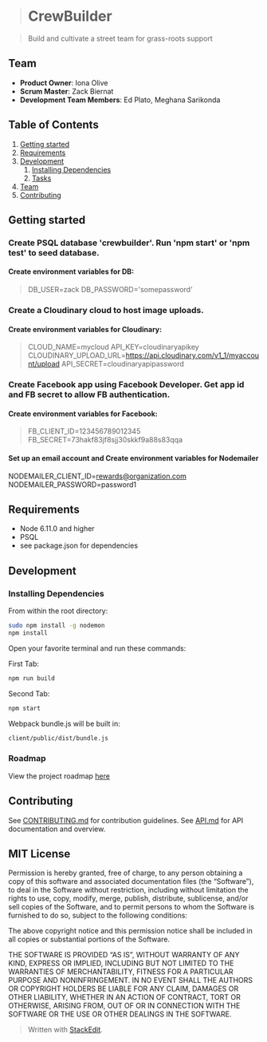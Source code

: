> # CrewBuilder

> Build and cultivate a street team for grass-roots support

## Team

  - __Product Owner__: Iona Olive
  - __Scrum Master__: Zack Biernat
  - __Development Team Members__: Ed Plato, Meghana Sarikonda

## Table of Contents

1. [Getting started](#getting-started)
1. [Requirements](#requirements)
1. [Development](#development)
    1. [Installing Dependencies](#installing-dependencies)
    1. [Tasks](#tasks)
1. [Team](#team)
1. [Contributing](#contributing)

## Getting started

### Create PSQL database 'crewbuilder'. Run 'npm start' or 'npm test' to seed database.
#### Create environment variables for DB:
> DB_USER=zack
> DB_PASSWORD='somepassword'
### Create a Cloudinary cloud to host image uploads.
#### Create environment variables for Cloudinary:
> CLOUD_NAME=mycloud
> API_KEY=cloudinaryapikey
> CLOUDINARY_UPLOAD_URL=https://api.cloudinary.com/v1_1/myaccount/upload
> API_SECRET=cloudinaryapipassword
### Create Facebook app using Facebook Developer. Get app id and FB secret to allow FB authentication.
#### Create environment variables for Facebook:
> FB_CLIENT_ID=123456789012345
> FB_SECRET=73hakf83jf8sjj30skkf9a88s83qqa
#### Set up an email account and Create environment variables for Nodemailer
NODEMAILER_CLIENT_ID=rewards@organization.com
NODEMAILER_PASSWORD=password1

## Requirements

- Node 6.11.0 and higher
- PSQL
- see package.json for dependencies

## Development

### Installing Dependencies

From within the root directory:

```sh
sudo npm install -g nodemon
npm install
```

Open your favorite terminal and run these commands:

First Tab:
```sh
npm run build
```

Second Tab:

```sh
npm start
```

Webpack bundle.js will be built in:

```sh
client/public/dist/bundle.js
```

### Roadmap

View the project roadmap [here](https://github.com/CrewBuilder/crew-builder/issues)

## Contributing

See [CONTRIBUTING.md](CONTRIBUTING.md) for contribution guidelines.
See [API.md](API.md) for API documentation and overview.

## MIT License

Permission is hereby granted, free of charge, to any person obtaining a copy of this software and associated documentation files (the “Software”), to deal in the Software without restriction, including without limitation the rights to use, copy, modify, merge, publish, distribute, sublicense, and/or sell copies of the Software, and to permit persons to whom the Software is furnished to do so, subject to the following conditions:

The above copyright notice and this permission notice shall be included in all copies or substantial portions of the Software.

THE SOFTWARE IS PROVIDED “AS IS”, WITHOUT WARRANTY OF ANY KIND, EXPRESS OR IMPLIED, INCLUDING BUT NOT LIMITED TO THE WARRANTIES OF MERCHANTABILITY, FITNESS FOR A PARTICULAR PURPOSE AND NONINFRINGEMENT. IN NO EVENT SHALL THE AUTHORS OR COPYRIGHT HOLDERS BE LIABLE FOR ANY CLAIM, DAMAGES OR OTHER LIABILITY, WHETHER IN AN ACTION OF CONTRACT, TORT OR OTHERWISE, ARISING FROM, OUT OF OR IN CONNECTION WITH THE SOFTWARE OR THE USE OR OTHER DEALINGS IN THE SOFTWARE.

> Written with [StackEdit](https://stackedit.io/).